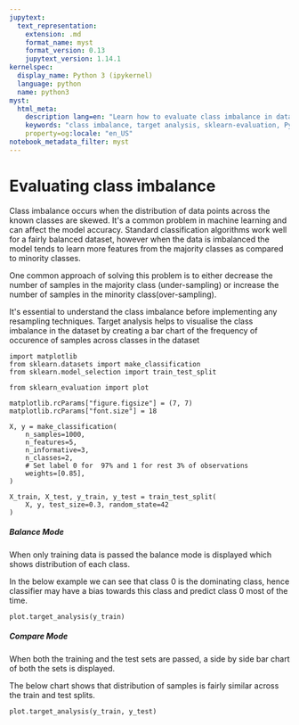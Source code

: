 ```yaml
---
jupytext:
  text_representation:
    extension: .md
    format_name: myst
    format_version: 0.13
    jupytext_version: 1.14.1
kernelspec:
  display_name: Python 3 (ipykernel)
  language: python
  name: python3
myst:
  html_meta:
    description lang=en: "Learn how to evaluate class imbalance in datasets using Target Analysis with the sklearn-evaluation library in Python. Understand the importance of addressing class imbalance in machine learning and visualize class distributions using bar charts."
    keywords: "class imbalance, target analysis, sklearn-evaluation, Python, machine learning, dataset, resampling techniques, under-sampling, over-sampling, bar chart, majority class, minority class"
    property=og:locale: "en_US"
notebook_metadata_filter: myst
---
```


# Evaluating class imbalance

Class imbalance occurs when the distribution of data points across the known classes are skewed. It's a common problem in machine learning and can affect the model accuracy. Standard classification algorithms work well for a fairly balanced dataset, however when the data is imbalanced the model tends to learn more features from the majority classes as compared to minority classes. 

One common approach of solving this problem is to either decrease the number of samples in the majority class (under-sampling) or increase the number of samples in the minority class(over-sampling). 

It's essential to understand the class imbalance before implementing any resampling techniques. Target analysis helps to visualise the class imbalance in the dataset by creating a bar chart of the frequency of occurence of samples across classes in the dataset

```{code-cell} ipython3
import matplotlib
from sklearn.datasets import make_classification
from sklearn.model_selection import train_test_split

from sklearn_evaluation import plot
```

```{code-cell} ipython3
matplotlib.rcParams["figure.figsize"] = (7, 7)
matplotlib.rcParams["font.size"] = 18
```

```{code-cell} ipython3
X, y = make_classification(
    n_samples=1000,
    n_features=5,
    n_informative=3,
    n_classes=2,
    # Set label 0 for  97% and 1 for rest 3% of observations
    weights=[0.85],
)

X_train, X_test, y_train, y_test = train_test_split(
    X, y, test_size=0.3, random_state=42
)
```

##### Balance Mode

When only training data is passed the balance mode is displayed which shows distribution of each class.

In the below example we can see that class 0 is the dominating class, hence classifier may have a bias towards this class and predict class 0 most of the time.

```{code-cell} ipython3
plot.target_analysis(y_train)
```

##### Compare Mode

When both the training and the test sets are passed, a side by side bar chart of both the sets is displayed.

The below chart shows that distribution of samples is fairly similar across the train and test splits.

```{code-cell} ipython3
plot.target_analysis(y_train, y_test)
```
